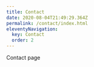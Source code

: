 ```yaml
---
title: Contact
date: 2020-08-04T21:49:29.364Z
permalink: /contact/index.html
eleventyNavigation:
  key: Contact
  order: 2
---
```

Contact page
